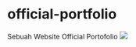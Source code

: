 # official-portfolio
Sebuah Website Official Portofolio
<img src="https://github.com/user-attachments/assets/cb511b66-7aa7-44f3-901f-cb1485a9bf16" />
